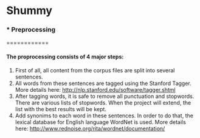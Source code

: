 Shummy
======

### * Preprocessing
============

#### The proprocessing consists of 4 major steps:
1. First of all, all content from the corpus files are split into several sentences.
2. All words from these sentences are tagged using the Stanford Tagger. More details here: http://nlp.stanford.edu/software/tagger.shtml
3. After tagging words, it is safe to remove all punctuation and stopwords. There are various lists of stopwords. When the project will extend, the list with the best results will be kept.
4. Add synonims to each word in these sentences. In order to do that, the lexical database for English language WordNet is used. More details here: http://www.rednoise.org/rita/wordnet/documentation/

